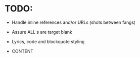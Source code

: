 # TODO:
- Handle inline references and/or URLs (shots between fangs) 
- Assure ALL <a>s are target blank
- Lyrics, code and blockquote styling

- CONTENT